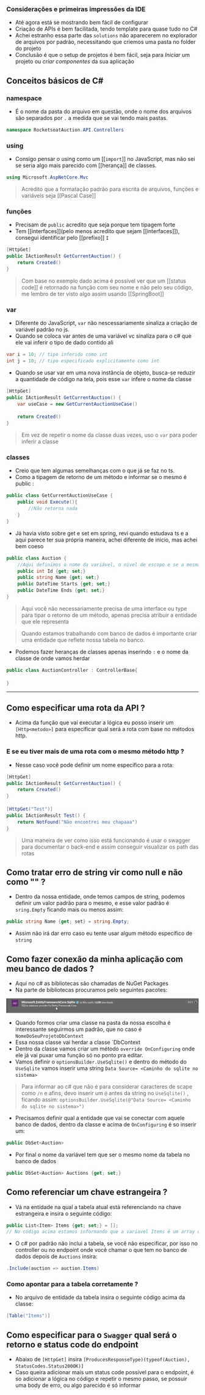 ### Considerações e primeiras impressões da IDE
- Até agora está se mostrando bem fácil de configurar 
- Criação de APIs é bem facilitada, tendo template para quase tudo no C# 
- Achei estranho essa parte das `solutions` não aparecerem no explorador de arquivos por padrão, necessitando que criemos uma pasta no folder do projeto
- Conclusão é que o setup de projetos é bem fácil, seja para *Iniciar* um projeto ou *criar componentes* da sua aplicação
## Conceitos básicos de C# 

### namespace 
- É o nome da pasta do arquivo em questão, onde o nome dos arquivos são separados por `.`  a medida que se vai tendo mais pastas.
```c#
namespace RocketseatAuction.API.Controllers
```
### using 
- Consigo pensar o using como um [[`import`]] no JavaScript, mas não sei se seria algo mais parecido com [[herança]] de classes.
```c#
using Microsoft.AspNetCore.Mvc
```

> Acredito que a formatação padrão para escrita de arquivos, funções e variáveis seja [[Pascal Case]] 

### funções 
- Precisam de `public` acredito que seja porque tem tipagem forte
- Tem [[interfaces]](pelo menos acredito que sejam [[interfaces]]), consegui identificar pelo [[prefixo]] `I` 
```c#
[HttpGet]
public IActionResult GetCurrentAuction() {
	return Created()
}
```

>Com base no exemplo dado acima é possível ver que um [[status code]] é retornado na função com seu nome e não pelo seu código, me lembro de ter visto algo assim usando [[SpringBoot]] 

### var 
- Diferente do JavaScript, `var` não nescessariamente sinaliza a criação de variável padrão no js.
- Quando se coloca var antes de uma variável vc sinaliza para o c# que ele vai inferir o tipo de dado contido ali
```c#
var i = 10; // tipo inferido como int
int j = 10; // tipo especificado explicitamente como int
```
- Quando se usar var em uma nova instância de objeto, busca-se reduzir a quantidade de código na tela, pois esse `var` infere o nome da classe 
```c#
[HttpGet]
public IActionResult GetCurrentAuction() {
	var useCase = new GetCurrentAuctionUseCase()
	
	return Created()
}
```

> Em vez de repetir o nome da classe duas vezes, uso o `var` para poder inferir a classe

### classes
- Creio que tem algumas semelhanças com o que já se faz no ts.
- Como a tipagem de retorno de um método e informar se o mesmo é public : 
```c#
public class GetCurrentAuctionUseCase {
	public void Execute(){
		//Não retorna nada
	}
}
```
 - Já havia visto sobre get e set em spring, revi quando estudava ts e a aqui parece ter sua própria maneira, achei diferente de inicio, mas achei bem coeso
```c#
public class Auction {
	//Aqui definimos o nome da variável, o nivel de escopo e se a mesma pode ser usada e editada  
	public int Id {get; set;}
	public string Name {get; set;}
	public DateTime Starts {get; set;}
	public DateTime Ends {get; set;}
}
```

> Aqui você não necessariamente precisa de uma interface ou type para tipar o retorno de um método, apenas precisa atribuir a entidade que ele representa

> Quando estamos trabalhando com banco de dados é importante criar uma entidade que reflete nossa tabela no banco.

- Podemos fazer heranças de classes apenas inserindo `:` e o nome da classe de onde vamos herdar
```c#
public class AuctionController : ControllerBase{

}
```

---
## Como especificar uma rota da API ? 

- Acima da função que vai executar a lógica eu posso inserir um `[Http<metodo>]` para especificar qual será a rota com base no métodos http. 
### E se eu tiver mais de uma rota com o mesmo método http ? 
- Nesse caso você pode definir um nome especifico para a rota: 
```c#
[HttpGet]
public IActionResult GetCurrentAuction() {
	return Created()
}

[HttpGet("Test")]
public IActionResult Test() {
	return NotFound("Não encontrei meu chapaaa")
}
```

> Uma maneira de ver como isso está funcionando é usar o swagger para documentar o back-end e assim conseguir visualizar os path das rotas

## Como tratar erro de string vir como null e não como "" ? 
- Dentro da nossa entidade, onde temos campos de string, podemos definir um valor padrão para o mesmo, e esse valor padrão é `sring.Empty` ficando mais ou menos assim: 
```c#
public string Name {get; set} = string.Empty;
```
- Assim não irá dar erro caso eu tente usar algum método especifico de `string` 

## Como fazer conexão da minha aplicação com meu banco de dados ?
- Aqui no c# as bibliotecas são chamadas de NuGet Packages
- Na parte de bibliotecas procuramos pelo seguintes pacotes: 



![](Pasted%20image%2020240207205824.png)

- Quando formos criar uma classe na pasta da nossa escolha é interessante seguirmos um padrão, que no caso é `NomeDoSeuProjetoDbContext`
- Essa nossa classe vai herdar a classe `DbContext
- Dentro da classe vamos criar um método `override OnConfiguring` onde ele já vai puxar uma função só no ponto pra editar.
- Vamos definir o `optionsBuilder.UseSqlite()` e dentro do método do `UseSqlite`  vamos inserir uma string `Data Source= <Caminho do sqlite no sistema>`
> Para informar ao c# que não é para considerar caracteres de scape como `/n` e afins, devo inserir um `@` antes da string no `UseSqlite()` , ficando assim: `optionsBuilder.UseSqlite(@"Data Source= <Caminho do sqlite no sistema>")`
- Precisamos definir qual a entidade que vai se conectar com aquele banco de dados, dentro da classe e acima de `OnConfiguring` é so inserir um: 
```c#
public DbSet<Auction>
```
- Por final o nome da variável tem que ser o mesmo nome da tabela no banco de dados
```c#
public DbSet<Auction> Auctions {get; set;}
```

## Como referenciar um chave estrangeira ? 
- Vá na entidade na qual a tabela atual está referenciando na chave estrangeira e insira o seguinte código: 
```c#
public List<Item> Items {get; set;} = [];
// No código acima estamos informando que a variavel Items é um array de Item e que seu valor padrão é um array vazio
```
- O c# por padrão não inclui a tabela, se você não especificar, por isso no controller ou no endpoint onde você chamar o que tem no banco de dados depois de `Auctions` insira: 
```c# 
.Include(auction => auction.Items)
```
### Como apontar para a tabela corretamente ? 
- No arquivo de entidade da tabela insira o seguinte código acima da classe: 
```c#
[Table("Items")]
```

## Como especificar para o `Swagger` qual será o retorno e status code do endpoint

- Abaixo de `[HttpGet]` insira `[ProducesResponseType)(typeof(Auction), StatusCodes.Status200OK)]`
- Caso queira adicionar mais um status code possível para o endpoint, é so adicionar a lógica no código e repetir o mesmo passo, se possuir uma body de erro, ou algo parecido é só informar 